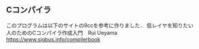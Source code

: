 ## Cコンパイラ
このプログラムは以下のサイトの9ccを参考に作りました．
低レイヤを知りたい人のためのCコンパイラ作成入門　Rui Ueyama
https://www.sigbus.info/compilerbook
